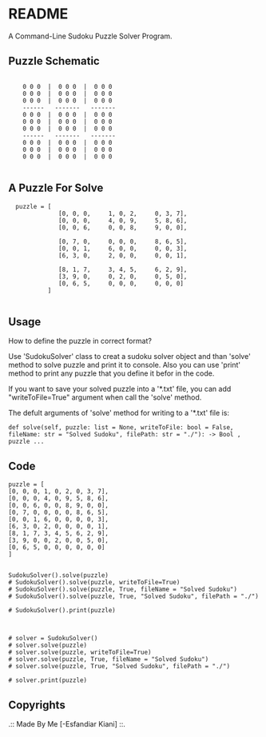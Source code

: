 # README

A Command-Line Sudoku Puzzle Solver Program.

## Puzzle Schematic
```

    0 0 0  |  0 0 0  |  0 0 0
    0 0 0  |  0 0 0  |  0 0 0
    0 0 0  |  0 0 0  |  0 0 0
    ------   -------   -------                               
    0 0 0  |  0 0 0  |  0 0 0
    0 0 0  |  0 0 0  |  0 0 0
    0 0 0  |  0 0 0  |  0 0 0
    ------   -------   -------                               
    0 0 0  |  0 0 0  |  0 0 0
    0 0 0  |  0 0 0  |  0 0 0
    0 0 0  |  0 0 0  |  0 0 0
    
```




## A Puzzle For Solve
```
  puzzle = [
              [0, 0, 0,     1, 0, 2,     0, 3, 7],
              [0, 0, 0,     4, 0, 9,     5, 8, 6],
              [0, 0, 6,     0, 0, 8,     9, 0, 0],

              [0, 7, 0,     0, 0, 0,     8, 6, 5],
              [0, 0, 1,     6, 0, 0,     0, 0, 3],
              [6, 3, 0,     2, 0, 0,     0, 0, 1],

              [8, 1, 7,     3, 4, 5,     6, 2, 9],
              [3, 9, 0,     0, 2, 0,     0, 5, 0],
              [0, 6, 5,     0, 0, 0,     0, 0, 0]
           ]
           
```

## Usage

How to define the puzzle in correct format?

Use 'SudokuSolver' class  to creat a sudoku solver object and than 'solve' method to solve puzzle and print it to console.
Also you can use 'print' method to print any puzzle that you define it befor in the code.

If you want to save your solved puzzle into a '*.txt' file, you can add "writeToFile=True" argument when call the 'solve' method.

The defult arguments of 'solve' method for writing to a '*.txt' file is: 
```
def solve(self, puzzle: list = None, writeToFile: bool = False, fileName: str = "Solved Sudoku", filePath: str = "./"): -> Bool , puzzle ...
```


## Code

```
puzzle = [
[0, 0, 0, 1, 0, 2, 0, 3, 7],
[0, 0, 0, 4, 0, 9, 5, 8, 6],
[0, 0, 6, 0, 0, 8, 9, 0, 0],
[0, 7, 0, 0, 0, 0, 8, 6, 5],
[0, 0, 1, 6, 0, 0, 0, 0, 3],
[6, 3, 0, 2, 0, 0, 0, 0, 1],
[8, 1, 7, 3, 4, 5, 6, 2, 9],
[3, 9, 0, 0, 2, 0, 0, 5, 0],
[0, 6, 5, 0, 0, 0, 0, 0, 0]
]


SudokuSolver().solve(puzzle)
# SudokuSolver().solve(puzzle, writeToFile=True)
# SudokuSolver().solve(puzzle, True, fileName = "Solved Sudoku")
# SudokuSolver().solve(puzzle, True, "Solved Sudoku", filePath = "./")

# SudokuSolver().print(puzzle)



# solver = SudokuSolver()
# solver.solve(puzzle)
# solver.solve(puzzle, writeToFile=True)
# solver.solve(puzzle, True, fileName = "Solved Sudoku")
# solver.solve(puzzle, True, "Solved Sudoku", filePath = "./")

# solver.print(puzzle)

```

## Copyrights

.:: Made By Me [-Esfandiar Kiani] ::.
